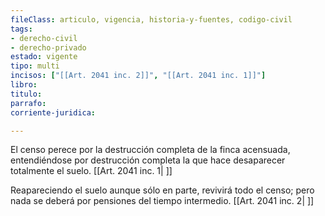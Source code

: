 ```yaml
---
fileClass: articulo, vigencia, historia-y-fuentes, codigo-civil
tags:
- derecho-civil
- derecho-privado
estado: vigente
tipo: multi
incisos: ["[[Art. 2041 inc. 2]]", "[[Art. 2041 inc. 1]]"]
libro:
titulo:
parrafo:
corriente-juridica:

---
```

El censo perece por la destrucción completa de la finca acensuada, entendiéndose por destrucción completa la que hace desaparecer totalmente el suelo. [[Art. 2041 inc. 1| ]]

Reapareciendo el suelo aunque sólo en parte, revivirá todo el censo; pero nada se deberá por pensiones del tiempo intermedio. [[Art. 2041 inc. 2| ]]